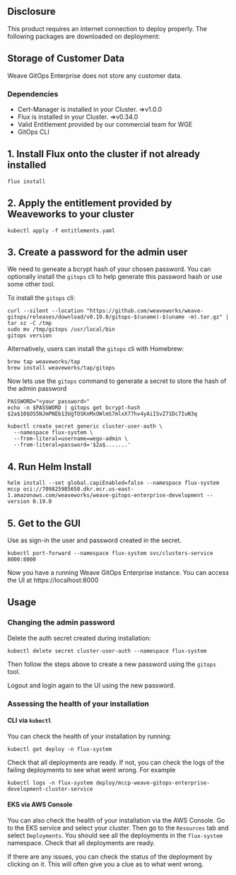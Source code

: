 ## Disclosure

This product requires an internet connection to deploy properly. The following packages are downloaded on deployment:

## Storage of Customer Data

Weave GitOps Enterprise does not store any customer data.

### Dependencies

- Cert-Manager is installed in your Cluster. =>v1.0.0
- Flux is installed in your Cluster. =>v0.34.0
- Valid Entitlement provided by our commercial team for WGE
- GitOps CLI

## 1. Install Flux onto the cluster if not already installed

```
flux install
```

## 2. Apply the entitlement provided by Weaveworks to your cluster

```
kubectl apply -f entitlements.yaml
```

## 3. Create a password for the admin user

We need to geneate a bcrypt hash of your chosen password. You can optionally install the `gitops` cli to help generate this password hash or use some other tool.

To install the `gitops` cli:

```
curl --silent --location "https://github.com/weaveworks/weave-gitops/releases/download/v0.19.0/gitops-$(uname)-$(uname -m).tar.gz" | tar xz -C /tmp
sudo mv /tmp/gitops /usr/local/bin
gitops version
```

Alternatively, users can install the `gitops` cli with Homebrew:

```
brew tap weaveworks/tap
brew install weaveworks/tap/gitops
```

Now lets use the `gitops` command to generate a secret to store the hash of the admin password

```
PASSWORD="<your password>"
echo -n $PASSWORD | gitops get bcrypt-hash
$2a$10$OS5NJmPNEb13UgTOSKnMxOWlmS7mlxX77hv4yAiISvZ71Dc7IuN3q

kubectl create secret generic cluster-user-auth \
  --namespace flux-system \
  --from-literal=username=wego-admin \
  --from-literal=password='$2a$.......'
```

## 4. Run Helm Install

```
helm install --set global.capiEnabled=false --namespace flux-system mccp oci://709825985650.dkr.ecr.us-east-1.amazonaws.com/weaveworks/weave-gitops-enterprise-development --version 0.19.0
```

## 5. Get to the GUI

Use as sign-in the user and password created in the secret.

```
kubectl port-forward --namespace flux-system svc/clusters-service 8000:8000
```

Now you have a running Weave GitOps Enterprise instance. You can access the UI at https://localhost:8000

## Usage

### Changing the admin password

Delete the auth secret created during installation:

```
kubectl delete secret cluster-user-auth --namespace flux-system
```

Then follow the steps above to create a new password using the `gitops` tool.

Logout and login again to the UI using the new password.

### Assessing the health of your installation

#### CLI via `kubectl`

You can check the health of your installation by running:

```
kubectl get deploy -n flux-system
```

Check that all deployments are ready. If not, you can check the logs of the failing deployments to see what went wrong. For example

```
kubectl logs -n flux-system deploy/mccp-weave-gitops-enterprise-development-cluster-service
```

#### EKS via AWS Console

You can also check the health of your installation via the AWS Console. Go to the EKS service and select your cluster. Then go to the `Resources` tab and select `Deployments`. You should see all the deployments in the `flux-system` namespace. Check that all deployments are ready.

If there are any issues, you can check the status of the deployment by clicking on it. This will often give you a clue as to what went wrong.
